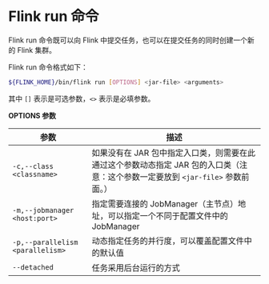 # Flink run 命令

Flink run 命令既可以向 Flink 中提交任务，也可以在提交任务的同时创建一个新的 Flink 集群。

Flink run 命令格式如下：

```bash
${FLINK_HOME}/bin/flink run [OPTIONS] <jar-file> <arguments>
```

其中 `[]` 表示是可选参数，`<>` 表示是必填参数。

**OPTIONS 参数**

| 参数                             | 描述                                                                                                                            |
| -------------------------------- | ------------------------------------------------------------------------------------------------------------------------------- |
| `-c,--class <classname>`         | 如果没有在 JAR 包中指定入口类，则需要在此通过这个参数动态指定 JAR 包的入口类（注意：这个参数一定要放到 `<jar-file>` 参数前面。） |
| `-m,--jobmanager <host:port>`    | 指定需要连接的 JobManager（主节点）地址，可以指定一个不同于配置文件中的 JobManager                                              |
| `-p,--parallelism <parallelism>` | 动态指定任务的并行度，可以覆盖配置文件中的默认值                                                                                |
|`--detached`|任务采用后台运行的方式|